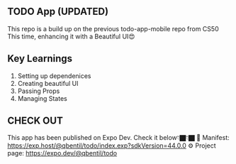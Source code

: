 <!-- CS50 Mobile App Developement Course (React Native) -->
## TODO App (UPDATED)
This repo is a build up on the previous todo-app-mobile repo from CS50
This time, enhancing it with a Beautiful UI😍

## Key Learnings
1. Setting up dependenices
2. Creating beautiful UI
3. Passing Props
4. Managing States

## CHECK OUT 
This app has been published on Expo Dev. Check it below👇🏿👇🏿
📝  Manifest: https://exp.host/@qbentil/todo/index.exp?sdkVersion=44.0.0 
⚙️   Project page: https://expo.dev/@qbentil/todo 

